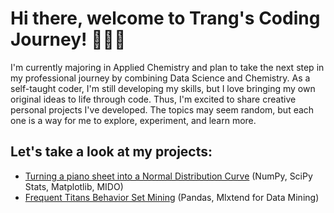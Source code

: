 # Hi there, welcome to Trang's Coding Journey! 👩🏻‍💻

I'm currently majoring in Applied Chemistry and plan to take the next step in my professional journey by combining Data Science and Chemistry. As a self-taught coder, I'm still developing my skills, but I love bringing my own original ideas to life through code. Thus, I'm excited to share creative personal projects I've developed. The topics may seem random, but each one is a way for me to explore, experiment, and learn more.

## Let's take a look at my projects:
- [Turning a piano sheet into a Normal Distribution Curve](https://github.com/NPTrang16/Trang-Portfolio/blob/main/1.%20Turning%20a%20piano%20sheet%20into%20a%20Normal%20Distribution%20Curve.md) (NumPy, SciPy Stats, Matplotlib, MIDO)
- [Frequent Titans Behavior Set Mining](https://github.com/NPTrang16/Trang-Portfolio/blob/main/2.%20Frequent%20Titans%20Behavior%20Set%20Mining.md) (Pandas, Mlxtend for Data Mining)
